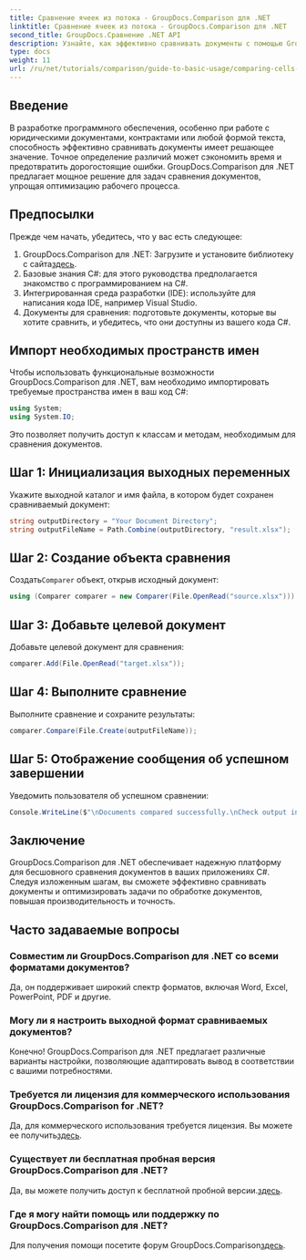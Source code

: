 ```yaml
---
title: Сравнение ячеек из потока - GroupDocs.Comparison для .NET
linktitle: Сравнение ячеек из потока - GroupDocs.Comparison для .NET
second_title: GroupDocs.Сравнение .NET API
description: Узнайте, как эффективно сравнивать документы с помощью GroupDocs.Comparison для .NET. Это всеобъемлющее руководство проведет вас через импорт пространств имен, инициализацию переменных сравнения и выполнение сравнений документов шаг за шагом.
type: docs
weight: 11
url: /ru/net/tutorials/comparison/guide-to-basic-usage/comparing-cells-from-stream/
---
```

## Введение

В разработке программного обеспечения, особенно при работе с юридическими документами, контрактами или любой формой текста, способность эффективно сравнивать документы имеет решающее значение. Точное определение различий может сэкономить время и предотвратить дорогостоящие ошибки. GroupDocs.Comparison для .NET предлагает мощное решение для задач сравнения документов, упрощая оптимизацию рабочего процесса.

## Предпосылки

Прежде чем начать, убедитесь, что у вас есть следующее:

1. GroupDocs.Comparison для .NET: Загрузите и установите библиотеку с сайта[здесь](https://releases.groupdocs.com/comparison/net/).
2. Базовые знания C#: для этого руководства предполагается знакомство с программированием на C#.
3. Интегрированная среда разработки (IDE): используйте для написания кода IDE, например Visual Studio.
4. Документы для сравнения: подготовьте документы, которые вы хотите сравнить, и убедитесь, что они доступны из вашего кода C#.

## Импорт необходимых пространств имен

Чтобы использовать функциональные возможности GroupDocs.Comparison для .NET, вам необходимо импортировать требуемые пространства имен в ваш код C#:

```csharp
using System;
using System.IO;
```

Это позволяет получить доступ к классам и методам, необходимым для сравнения документов.

## Шаг 1: Инициализация выходных переменных

Укажите выходной каталог и имя файла, в котором будет сохранен сравниваемый документ:

```csharp
string outputDirectory = "Your Document Directory";
string outputFileName = Path.Combine(outputDirectory, "result.xlsx");
```

## Шаг 2: Создание объекта сравнения

 Создать`Comparer` объект, открыв исходный документ:

```csharp
using (Comparer comparer = new Comparer(File.OpenRead("source.xlsx")))
```

## Шаг 3: Добавьте целевой документ

Добавьте целевой документ для сравнения:

```csharp
comparer.Add(File.OpenRead("target.xlsx"));
```

## Шаг 4: Выполните сравнение

Выполните сравнение и сохраните результаты:

```csharp
comparer.Compare(File.Create(outputFileName));
```

## Шаг 5: Отображение сообщения об успешном завершении

Уведомить пользователя об успешном сравнении:

```csharp
Console.WriteLine($"\nDocuments compared successfully.\nCheck output in {outputDirectory}.");
```

## Заключение

GroupDocs.Comparison для .NET обеспечивает надежную платформу для бесшовного сравнения документов в ваших приложениях C#. Следуя изложенным шагам, вы сможете эффективно сравнивать документы и оптимизировать задачи по обработке документов, повышая производительность и точность.

## Часто задаваемые вопросы

### Совместим ли GroupDocs.Comparison для .NET со всеми форматами документов?

Да, он поддерживает широкий спектр форматов, включая Word, Excel, PowerPoint, PDF и другие.

### Могу ли я настроить выходной формат сравниваемых документов?

Конечно! GroupDocs.Comparison для .NET предлагает различные варианты настройки, позволяющие адаптировать вывод в соответствии с вашими потребностями.

### Требуется ли лицензия для коммерческого использования GroupDocs.Comparison for .NET?

 Да, для коммерческого использования требуется лицензия. Вы можете ее получить[здесь](https://purchase.groupdocs.com/buy).

### Существует ли бесплатная пробная версия GroupDocs.Comparison для .NET?

 Да, вы можете получить доступ к бесплатной пробной версии.[здесь](https://releases.groupdocs.com/).

### Где я могу найти помощь или поддержку по GroupDocs.Comparison для .NET?

 Для получения помощи посетите форум GroupDocs.Comparison[здесь](https://forum.groupdocs.com/c/comparison/12).